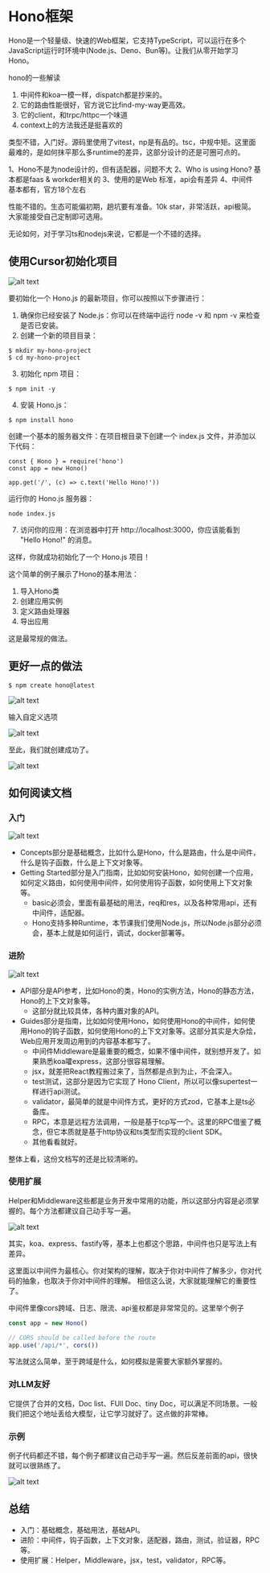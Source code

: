 # Hono框架

Hono是一个轻量级、快速的Web框架，它支持TypeScript，可以运行在多个JavaScript运行时环境中(Node.js、Deno、Bun等)。让我们从零开始学习Hono。

hono的一些解读

1. 中间件和koa一模一样，dispatch都是抄来的。
2. 它的路由性能很好，官方说它比find-my-way更高效。
3. 它的client，和trpc/httpc一个味道
4. context上的方法我还是挺喜欢的

类型不错，入门好。源码里使用了vitest，np是有品的。tsc，中规中矩。这里面最难的，是如何抹平那么多runtime的差异，这部分设计的还是可圈可点的。

1、Hono不是为node设计的，但有适配器，问题不大
2、Who is using Hono? 基本都是faas & workder相关的
3、使用的是Web 标准，api会有差异
4、中间件 基本都有，官方18个左右

性能不错的。生态可能偏初期，趟坑要有准备。10k star，非常活跃，api极简。大家能接受自己定制即可选用。

无论如何，对于学习ts和nodejs来说，它都是一个不错的选择。

## 使用Cursor初始化项目

![alt text](./img/cursor-init.png)

要初始化一个 Hono.js 的最新项目，你可以按照以下步骤进行：

1. 确保你已经安装了 Node.js：你可以在终端中运行 node -v 和 npm -v 来检查是否已安装。
2. 创建一个新的项目目录：

```
$ mkdir my-hono-project
$ cd my-hono-project
```
3. 初始化 npm 项目：

```
$ npm init -y
```
4. 安装 Hono.js：

```
$ npm install hono
```

创建一个基本的服务器文件：在项目根目录下创建一个 index.js 文件，并添加以下代码：

```
const { Hono } = require('hono')
const app = new Hono()

app.get('/', (c) => c.text('Hello Hono!'))
```

运行你的 Hono.js 服务器：

```
node index.js
```

7. 访问你的应用：在浏览器中打开 http://localhost:3000，你应该能看到 "Hello Hono!" 的消息。

这样，你就成功初始化了一个 Hono.js 项目！

这个简单的例子展示了Hono的基本用法：

1. 导入Hono类
2. 创建应用实例
3. 定义路由处理器
4. 导出应用

这是最常规的做法。

## 更好一点的做法

```
$ npm create hono@latest
```

![alt text](./img/2.png)

输入自定义选项

![alt text](img/3.png)

至此，我们就创建成功了。

![alt text](img/4.png)

## 如何阅读文档

### 入门

![alt text](img/doc1.png)

- Concepts部分是基础概念，比如什么是Hono，什么是路由，什么是中间件，什么是钩子函数，什么是上下文对象等。
- Getting Started部分是入门指南，比如如何安装Hono，如何创建一个应用，如何定义路由，如何使用中间件，如何使用钩子函数，如何使用上下文对象等。
  - basic必须会，里面有最基础的用法，req和res，以及各种常用api，还有中间件，适配器。
  - Hono支持多种Runtime，本节课我们使用Node.js，所以Node.js部分必须会，基本上就是如何运行，调试，docker部署等。

### 进阶

![alt text](image.png)

- API部分是API参考，比如Hono的类，Hono的实例方法，Hono的静态方法，Hono的上下文对象等。
  - 这部分就比较具体，各种内置对象的API。
- Guides部分是指南，比如如何使用Hono，如何使用Hono的中间件，如何使用Hono的钩子函数，如何使用Hono的上下文对象等。这部分其实是大杂烩，Web应用开发周边用到的内容基本都写了。
  - 中间件Middleware是最重要的概念，如果不懂中间件，就别想开发了。如果熟悉koa嚯express，这部分很容易理解。
  - jsx，就差把React教程搬过来了，当然都是点到为止，不会深入。
  - test测试，这部分是因为它实现了 Hono Client，所以可以像supertest一样进行api测试。
  - validator，最简单的就是中间件方式，更好的方式zod，它基本上是ts必备库。
  - RPC，本意是远程方法调用，一般是基于tcp写一个。这里的RPC借鉴了概念，但它本质就是基于http协议和ts类型而实现的client SDK。
  - 其他看看就好。

整体上看，这份文档写的还是比较清晰的。

### 使用扩展

Helper和Middleware这些都是业务开发中常用的功能，所以这部分内容是必须掌握的。每个方法都建议自己动手写一遍。

![alt text](img/doc3.png)

其实，koa、express、fastify等，基本上也都这个思路，中间件也只是写法上有差异。

这里面以中间件为最核心。你对架构的理解，取决于你对中间件了解多少，你对代码的抽象，也取决于你对中间件的理解。
相信这么说，大家就能理解它的重要性了。

中间件里像cors跨域、日志、限流、api鉴权都是非常常见的。这里举个例子

```js
const app = new Hono()

// CORS should be called before the route
app.use('/api/*', cors())
```

写法就这么简单，至于跨域是什么，如何模拟是需要大家额外掌握的。

### 对LLM友好

它提供了合并的文档，Doc list、FUll Doc、tiny Doc，可以满足不同场景。一般我们把这个地址丢给大模型，让它学习就好了。这点做的非常棒。

### 示例

例子代码都还不错，每个例子都建议自己动手写一遍。然后反差前面的api，很快就可以很熟练了。

![alt text](img/example.png)


## 总结

- 入门：基础概念，基础用法，基础API。
- 进阶：中间件，钩子函数，上下文对象，适配器，路由，测试，验证器，RPC等。
- 使用扩展：Helper，Middleware，jsx，test，validator，RPC等。